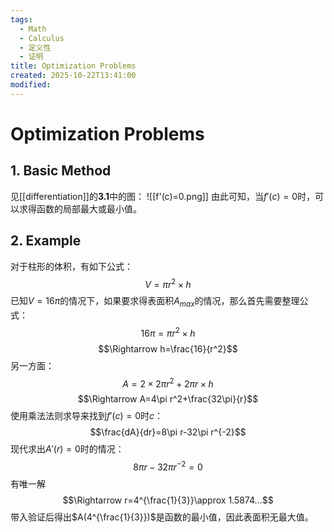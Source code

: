 ```yaml
---
tags:
  - Math
  - Calculus
  - 定义性
  - 证明
title: Optimization Problems
created: 2025-10-22T13:41:00
modified:
---
```

# Optimization Problems
## 1. Basic Method
见[[differentiation]]的**3.1**中的图：
![[f'(c)=0.png]]
由此可知，当$f'(c)=0$时，可以求得函数的局部最大或最小值。

## 2. Example
对于柱形的体积，有如下公式：
$$V=\pi r^2\times h$$
已知$V=16\pi$的情况下，如果要求得表面积$A_{max}$的情况，那么首先需要整理公式：
$$16\pi=\pi r^2\times h$$
$$\Rightarrow h=\frac{16}{r^2}$$
另一方面：
$$A=2\times 2\pi r^2+2\pi r\times h$$
$$\Rightarrow A=4\pi r^2+\frac{32\pi}{r}$$
使用乘法法则求导来找到$f'(c)=0$时$c$：
$$\frac{dA}{dr}=8\pi r-32\pi r^{-2}$$
现代求出$A'(r)=0$时的情况：
$$8\pi r-32\pi r^{-2}=0$$
有唯一解
$$\Rightarrow r=4^{\frac{1}{3}}\approx 1.5874...$$
带入验证后得出$A(4^{\frac{1}{3}})$是函数的最小值，因此表面积无最大值。

